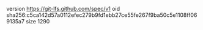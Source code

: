 version https://git-lfs.github.com/spec/v1
oid sha256:c5ca142d57a0112efec279b9fd1ebb27ce55fe267f9ba50c5e1108ff069135a7
size 1290
